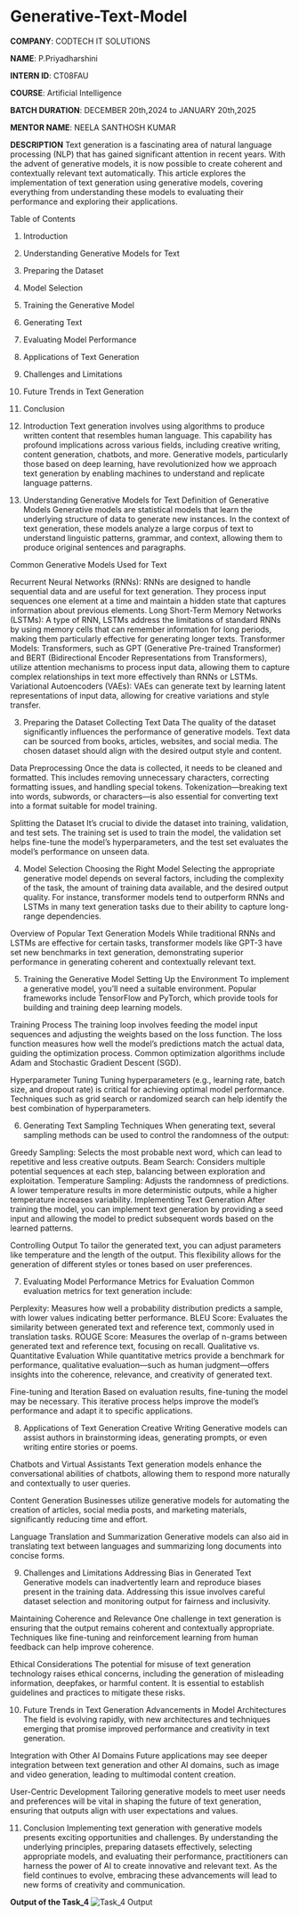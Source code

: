 # Generative-Text-Model

**COMPANY**: CODTECH IT SOLUTIONS

**NAME**: P.Priyadharshini

**INTERN ID**: CT08FAU

**COURSE**: Artificial Intelligence

**BATCH DURATION**: DECEMBER 20th,2024 to JANUARY 20th,2025

**MENTOR NAME**: NEELA SANTHOSH KUMAR

**DESCRIPTION**
Text generation is a fascinating area of natural language processing (NLP) that has gained significant attention in recent years. With the advent of generative models, it is now possible to create coherent and contextually relevant text automatically. This article explores the implementation of text generation using generative models, covering everything from understanding these models to evaluating their performance and exploring their applications.

Table of Contents
1. Introduction
2. Understanding Generative Models for Text
3. Preparing the Dataset
4. Model Selection
5. Training the Generative Model
6. Generating Text
7. Evaluating Model Performance
8. Applications of Text Generation
9. Challenges and Limitations
10. Future Trends in Text Generation
11. Conclusion

1. Introduction
Text generation involves using algorithms to produce written content that resembles human language. This capability has profound implications across various fields, including creative writing, content generation, chatbots, and more. Generative models, particularly those based on deep learning, have revolutionized how we approach text generation by enabling machines to understand and replicate language patterns.

2. Understanding Generative Models for Text
Definition of Generative Models
Generative models are statistical models that learn the underlying structure of data to generate new instances. In the context of text generation, these models analyze a large corpus of text to understand linguistic patterns, grammar, and context, allowing them to produce original sentences and paragraphs.

Common Generative Models Used for Text

Recurrent Neural Networks (RNNs): RNNs are designed to handle sequential data and are useful for text generation. They process input sequences one element at a time and maintain a hidden state that captures information about previous elements.
Long Short-Term Memory Networks (LSTMs): A type of RNN, LSTMs address the limitations of standard RNNs by using memory cells that can remember information for long periods, making them particularly effective for generating longer texts.
Transformer Models: Transformers, such as GPT (Generative Pre-trained Transformer) and BERT (Bidirectional Encoder Representations from Transformers), utilize attention mechanisms to process input data, allowing them to capture complex relationships in text more effectively than RNNs or LSTMs.
Variational Autoencoders (VAEs): VAEs can generate text by learning latent representations of input data, allowing for creative variations and style transfer.

3. Preparing the Dataset
Collecting Text Data
The quality of the dataset significantly influences the performance of generative models. Text data can be sourced from books, articles, websites, and social media. The chosen dataset should align with the desired output style and content.

Data Preprocessing
Once the data is collected, it needs to be cleaned and formatted. This includes removing unnecessary characters, correcting formatting issues, and handling special tokens. Tokenization—breaking text into words, subwords, or characters—is also essential for converting text into a format suitable for model training.

Splitting the Dataset
It’s crucial to divide the dataset into training, validation, and test sets. The training set is used to train the model, the validation set helps fine-tune the model’s hyperparameters, and the test set evaluates the model’s performance on unseen data.

4. Model Selection
Choosing the Right Model
Selecting the appropriate generative model depends on several factors, including the complexity of the task, the amount of training data available, and the desired output quality. For instance, transformer models tend to outperform RNNs and LSTMs in many text generation tasks due to their ability to capture long-range dependencies.

Overview of Popular Text Generation Models
While traditional RNNs and LSTMs are effective for certain tasks, transformer models like GPT-3 have set new benchmarks in text generation, demonstrating superior performance in generating coherent and contextually relevant text.

5. Training the Generative Model
Setting Up the Environment
To implement a generative model, you’ll need a suitable environment. Popular frameworks include TensorFlow and PyTorch, which provide tools for building and training deep learning models.

Training Process
The training loop involves feeding the model input sequences and adjusting the weights based on the loss function. The loss function measures how well the model’s predictions match the actual data, guiding the optimization process. Common optimization algorithms include Adam and Stochastic Gradient Descent (SGD).

Hyperparameter Tuning
Tuning hyperparameters (e.g., learning rate, batch size, and dropout rate) is critical for achieving optimal model performance. Techniques such as grid search or randomized search can help identify the best combination of hyperparameters.

6. Generating Text
Sampling Techniques
When generating text, several sampling methods can be used to control the randomness of the output:

Greedy Sampling: Selects the most probable next word, which can lead to repetitive and less creative outputs.
Beam Search: Considers multiple potential sequences at each step, balancing between exploration and exploitation.
Temperature Sampling: Adjusts the randomness of predictions. A lower temperature results in more deterministic outputs, while a higher temperature increases variability.
Implementing Text Generation
After training the model, you can implement text generation by providing a seed input and allowing the model to predict subsequent words based on the learned patterns.

Controlling Output
To tailor the generated text, you can adjust parameters like temperature and the length of the output. This flexibility allows for the generation of different styles or tones based on user preferences.


7. Evaluating Model Performance
Metrics for Evaluation
Common evaluation metrics for text generation include:

Perplexity: Measures how well a probability distribution predicts a sample, with lower values indicating better performance.
BLEU Score: Evaluates the similarity between generated text and reference text, commonly used in translation tasks.
ROUGE Score: Measures the overlap of n-grams between generated text and reference text, focusing on recall.
Qualitative vs. Quantitative Evaluation
While quantitative metrics provide a benchmark for performance, qualitative evaluation—such as human judgment—offers insights into the coherence, relevance, and creativity of generated text.

Fine-tuning and Iteration
Based on evaluation results, fine-tuning the model may be necessary. This iterative process helps improve the model’s performance and adapt it to specific applications.

8. Applications of Text Generation
Creative Writing
Generative models can assist authors in brainstorming ideas, generating prompts, or even writing entire stories or poems.

Chatbots and Virtual Assistants
Text generation models enhance the conversational abilities of chatbots, allowing them to respond more naturally and contextually to user queries.

Content Generation
Businesses utilize generative models for automating the creation of articles, social media posts, and marketing materials, significantly reducing time and effort.

Language Translation and Summarization
Generative models can also aid in translating text between languages and summarizing long documents into concise forms.

9. Challenges and Limitations
Addressing Bias in Generated Text
Generative models can inadvertently learn and reproduce biases present in the training data. Addressing this issue involves careful dataset selection and monitoring output for fairness and inclusivity.

Maintaining Coherence and Relevance
One challenge in text generation is ensuring that the output remains coherent and contextually appropriate. Techniques like fine-tuning and reinforcement learning from human feedback can help improve coherence.

Ethical Considerations
The potential for misuse of text generation technology raises ethical concerns, including the generation of misleading information, deepfakes, or harmful content. It is essential to establish guidelines and practices to mitigate these risks.

10. Future Trends in Text Generation
Advancements in Model Architectures
The field is evolving rapidly, with new architectures and techniques emerging that promise improved performance and creativity in text generation.

Integration with Other AI Domains
Future applications may see deeper integration between text generation and other AI domains, such as image and video generation, leading to multimodal content creation.

User-Centric Development
Tailoring generative models to meet user needs and preferences will be vital in shaping the future of text generation, ensuring that outputs align with user expectations and values.

11. Conclusion
Implementing text generation with generative models presents exciting opportunities and challenges. By understanding the underlying principles, preparing datasets effectively, selecting appropriate models, and evaluating their performance, practitioners can harness the power of AI to create innovative and relevant text. As the field continues to evolve, embracing these advancements will lead to new forms of creativity and communication.

**Output of the Task_4**
![Task_4 Output](https://github.com/user-attachments/assets/0233c0b0-32fb-41a0-a9dd-8386e52a79f8)

